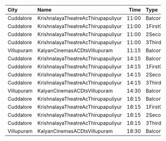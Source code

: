 | City       | Name                               |  Time | Type         | Price | Capacity | Booked |
| :--------- | :--------------------------------- | ----: | :----------- | ----: | -------: | -----: |
| Cuddalore  | KrishnalayaTheatreAcThirupapuliyur | 11:00 | Balcony      |  130₹ |       80 |     37 |
| Cuddalore  | KrishnalayaTheatreAcThirupapuliyur | 11:00 | 1FirstClass  |  120₹ |      233 |    122 |
| Cuddalore  | KrishnalayaTheatreAcThirupapuliyur | 11:00 | 2SecondClass |  100₹ |      212 |    112 |
| Cuddalore  | KrishnalayaTheatreAcThirupapuliyur | 11:00 | 3ThirdClass  |   55₹ |      142 |     72 |
| Villupuram | KalyanCinemasACDtsVillupuram       | 11:15 | Balcony      |  165₹ |      155 |     92 |
| Cuddalore  | KrishnalayaTheatreAcThirupapuliyur | 14:15 | Balcony      |  130₹ |       80 |     40 |
| Cuddalore  | KrishnalayaTheatreAcThirupapuliyur | 14:15 | 1FirstClass  |  120₹ |      233 |    122 |
| Cuddalore  | KrishnalayaTheatreAcThirupapuliyur | 14:15 | 2SecondClass |  100₹ |      212 |    112 |
| Cuddalore  | KrishnalayaTheatreAcThirupapuliyur | 14:15 | 3ThirdClass  |   55₹ |      142 |     72 |
| Villupuram | KalyanCinemasACDtsVillupuram       | 14:30 | Balcony      |  165₹ |      155 |     92 |
| Cuddalore  | KrishnalayaTheatreAcThirupapuliyur | 18:15 | Balcony      |  130₹ |       80 |     42 |
| Cuddalore  | KrishnalayaTheatreAcThirupapuliyur | 18:15 | 1FirstClass  |  120₹ |      233 |    122 |
| Cuddalore  | KrishnalayaTheatreAcThirupapuliyur | 18:15 | 2SecondClass |  100₹ |      212 |    112 |
| Cuddalore  | KrishnalayaTheatreAcThirupapuliyur | 18:15 | 3ThirdClass  |   55₹ |      142 |     72 |
| Villupuram | KalyanCinemasACDtsVillupuram       | 18:30 | Balcony      |  165₹ |      155 |     92 |